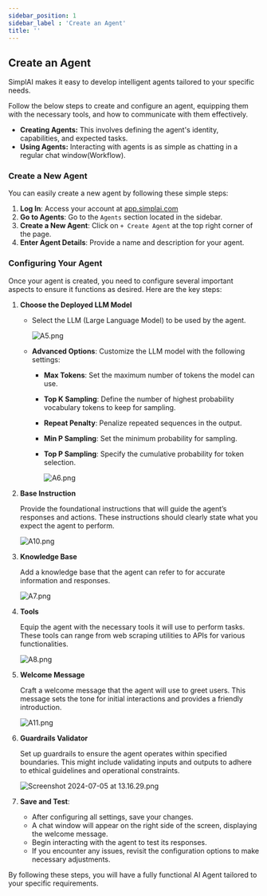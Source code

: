 ```yaml
---
sidebar_position: 1
sidebar_label : 'Create an Agent'
title: ''
---
```


## Create an Agent

SimplAI makes it easy to develop intelligent agents tailored to your specific needs.

Follow the below steps to create and configure an agent, equipping them with the necessary tools, and how to communicate with them effectively.

- **Creating Agents:** This involves defining the agent's identity, capabilities, and expected tasks.
- **Using Agents:** Interacting with agents is as simple as chatting in a regular chat window(Workflow).

### Create a New Agent

You can easily create a new agent by following these simple steps:

1. **Log In**: Access your account at [app.simplai.com](https://app.simplai.ai/)
2. **Go to Agents**: Go to the `Agents` section located in the sidebar.
3. **Create a New Agent**: Click on `+ Create Agent` at the top right corner of the page.
4. **Enter Agent Details**: Provide a name and description for your agent.

<!-- <agent navigation video of our platform> -->

### **Configuring Your Agent**

Once your agent is created, you need to configure several important aspects to ensure it functions as desired. Here are the key steps:

1. **Choose the Deployed LLM Model**
    - Select the LLM (Large Language Model) to be used by the agent.
        
        ![A5.png](https://media-simplai.s3.amazonaws.com/A5.png)
        
    - **Advanced Options**: Customize the LLM model with the following settings:
        - **Max Tokens**: Set the maximum number of tokens the model can use.
        - **Top K Sampling**: Define the number of highest probability vocabulary tokens to keep for sampling.
        - **Repeat Penalty**: Penalize repeated sequences in the output.
        - **Min P Sampling**: Set the minimum probability for sampling.
        - **Top P Sampling**: Specify the cumulative probability for token selection.
            
            ![A6.png](https://media-simplai.s3.amazonaws.com/A6.png)
            
2. **Base Instruction**
    
    Provide the foundational instructions that will guide the agent’s responses and actions. These instructions should clearly state what you expect the agent to perform.
    
    ![A10.png](https://media-simplai.s3.amazonaws.com/A10.png)
    
3. **Knowledge Base**
    
    Add a knowledge base that the agent can refer to for accurate information and responses.
    
    ![A7.png](https://media-simplai.s3.amazonaws.com/A7.png)
    
4. **Tools**
    
    Equip the agent with the necessary tools it will use to perform tasks. These tools can range from web scraping utilities to APIs for various functionalities.
    
    ![A8.png](https://media-simplai.s3.amazonaws.com/A8.png)
    
5. **Welcome Message**
    
    Craft a welcome message that the agent will use to greet users. This message sets the tone for initial interactions and provides a friendly introduction.
    
    ![A11.png](https://media-simplai.s3.amazonaws.com/A11.png)
    
6. **Guardrails Validator**
    
    Set up guardrails to ensure the agent operates within specified boundaries. This might include validating inputs and outputs to adhere to ethical guidelines and operational constraints.
    
    ![Screenshot 2024-07-05 at 13.16.29.png](https://prod-files-secure.s3.us-west-2.amazonaws.com/30c482d3-3a1f-4931-a883-cfdc07ec214f/38e24c69-9dc3-40a6-ae76-869962d452f3/Screenshot_2024-07-05_at_13.16.29.png)
    
7. **Save and Test**:
    - After configuring all settings, save your changes.
    - A chat window will appear on the right side of the screen, displaying the welcome message.
    - Begin interacting with the agent to test its responses.
    - If you encounter any issues, revisit the configuration options to make necessary adjustments.

By following these steps, you will have a fully functional AI Agent tailored to your specific requirements.